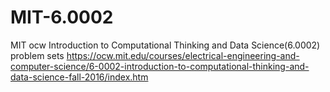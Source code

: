 # MIT-6.0002
MIT ocw Introduction to Computational Thinking and Data Science(6.0002) problem sets
https://ocw.mit.edu/courses/electrical-engineering-and-computer-science/6-0002-introduction-to-computational-thinking-and-data-science-fall-2016/index.htm
